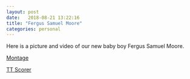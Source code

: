 ```yaml
---
layout: post
date:   2018-08-21 13:22:16
title: "Fergus Samuel Moore"
categories: personal
---
```


Here is a picture and video of our new baby boy Fergus Samuel Moore.

<a href="/resources/fergus.jpg" data-lightbox="montage">Montage</a><br/>

<a class="embedly-card" href="https://youtu.be/3RQCXNk5T5s">TT Scorer</a>
<script async src="//cdn.embedly.com/widgets/platform.js" charset="UTF-8"></script>
